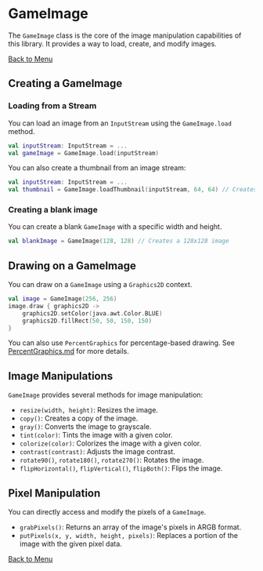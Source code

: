 # GameImage

The `GameImage` class is the core of the image manipulation capabilities of this library. It provides a way to load, create, and modify images.

[Back to Menu](Menu.md)

## Creating a GameImage

### Loading from a Stream

You can load an image from an `InputStream` using the `GameImage.load` method.

```kotlin
val inputStream: InputStream = ...
val gameImage = GameImage.load(inputStream)
```

You can also create a thumbnail from an image stream:

```kotlin
val inputStream: InputStream = ...
val thumbnail = GameImage.loadThumbnail(inputStream, 64, 64) // Creates a 64x64 thumbnail
```

### Creating a blank image

You can create a blank `GameImage` with a specific width and height.

```kotlin
val blankImage = GameImage(128, 128) // Creates a 128x128 image
```

## Drawing on a GameImage

You can draw on a `GameImage` using a `Graphics2D` context.

```kotlin
val image = GameImage(256, 256)
image.draw { graphics2D ->
    graphics2D.setColor(java.awt.Color.BLUE)
    graphics2D.fillRect(50, 50, 150, 150)
}
```

You can also use `PercentGraphics` for percentage-based drawing. See [PercentGraphics.md](PercentGraphics.md) for more details.

## Image Manipulations

`GameImage` provides several methods for image manipulation:

*   `resize(width, height)`: Resizes the image.
*   `copy()`: Creates a copy of the image.
*   `gray()`: Converts the image to grayscale.
*   `tint(color)`: Tints the image with a given color.
*   `colorize(color)`: Colorizes the image with a given color.
*   `contrast(contrast)`: Adjusts the image contrast.
*   `rotate90()`, `rotate180()`, `rotate270()`: Rotates the image.
*   `flipHorizontal()`, `flipVertical()`, `flipBoth()`: Flips the image.

## Pixel Manipulation

You can directly access and modify the pixels of a `GameImage`.

*   `grabPixels()`: Returns an array of the image's pixels in ARGB format.
*   `putPixels(x, y, width, height, pixels)`: Replaces a portion of the image with the given pixel data.

[Back to Menu](Menu.md)
